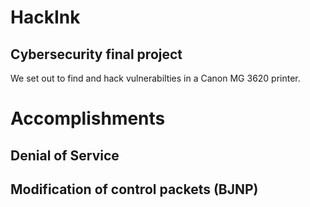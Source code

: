 # HackInk
## Cybersecurity final project
We set out to find and hack vulnerabilties in a Canon MG 3620 printer.

# Accomplishments
## Denial of Service
## Modification of control packets (BJNP)
